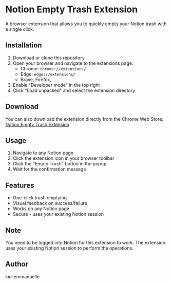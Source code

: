 # Notion Empty Trash Extension

A browser extension that allows you to quickly empty your Notion trash with a single click.

## Installation

1. Download or clone this repository
2. Open your browser and navigate to the extensions page:
   - Chrome: `chrome://extensions/`
   - Edge: `edge://extensions/`
   - Brave, Firefox, ...
3. Enable "Developer mode" in the top right
4. Click "Load unpacked" and select the extension directory

## Download

You can also download the extension directly from the Chrome Web Store: [Notion Empty Trash Extension](<>)

## Usage

1. Navigate to any Notion page
2. Click the extension icon in your browser toolbar
3. Click the "Empty Trash" button in the popup
4. Wait for the confirmation message

## Features

- One-click trash emptying
- Visual feedback on success/failure
- Works on any Notion page
- Secure - uses your existing Notion session

## Note

You need to be logged into Notion for this extension to work. The extension uses your existing Notion session to perform the operations.

## Author

kid-emmanuelle
